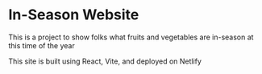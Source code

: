 # In-Season Website

This is a project to show folks what fruits and vegetables are in-season at this time of the year

This site is built using React, Vite, and deployed on Netlify